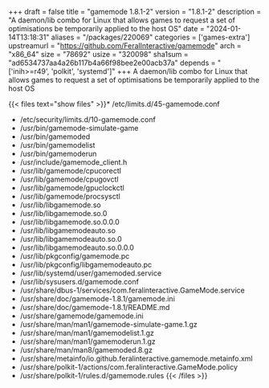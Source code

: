 +++
draft = false
title = "gamemode 1.8.1-2"
version = "1.8.1-2"
description = "A daemon/lib combo for Linux that allows games to request a set of optimisations be temporarily applied to the host OS"
date = "2024-01-14T13:18:31"
aliases = "/packages/220069"
categories = ['games-extra']
upstreamurl = "https://github.com/FeralInteractive/gamemode"
arch = "x86_64"
size = "78692"
usize = "320098"
sha1sum = "ad6534737aa4a26b117b4a66f98bee2e00acb37a"
depends = "['inih>=r49', 'polkit', 'systemd']"
+++
A daemon/lib combo for Linux that allows games to request a set of optimisations be temporarily applied to the host OS

{{< files text="show files" >}}* /etc/limits.d/45-gamemode.conf
* /etc/security/limits.d/10-gamemode.conf
* /usr/bin/gamemode-simulate-game
* /usr/bin/gamemoded
* /usr/bin/gamemodelist
* /usr/bin/gamemoderun
* /usr/include/gamemode_client.h
* /usr/lib/gamemode/cpucorectl
* /usr/lib/gamemode/cpugovctl
* /usr/lib/gamemode/gpuclockctl
* /usr/lib/gamemode/procsysctl
* /usr/lib/libgamemode.so
* /usr/lib/libgamemode.so.0
* /usr/lib/libgamemode.so.0.0.0
* /usr/lib/libgamemodeauto.so
* /usr/lib/libgamemodeauto.so.0
* /usr/lib/libgamemodeauto.so.0.0.0
* /usr/lib/pkgconfig/gamemode.pc
* /usr/lib/pkgconfig/libgamemodeauto.pc
* /usr/lib/systemd/user/gamemoded.service
* /usr/lib/sysusers.d/gamemode.conf
* /usr/share/dbus-1/services/com.feralinteractive.GameMode.service
* /usr/share/doc/gamemode-1.8.1/gamemode.ini
* /usr/share/doc/gamemode-1.8.1/README.md
* /usr/share/gamemode/gamemode.ini
* /usr/share/man/man1/gamemode-simulate-game.1.gz
* /usr/share/man/man1/gamemodelist.1.gz
* /usr/share/man/man1/gamemoderun.1.gz
* /usr/share/man/man8/gamemoded.8.gz
* /usr/share/metainfo/io.github.feralinteractive.gamemode.metainfo.xml
* /usr/share/polkit-1/actions/com.feralinteractive.GameMode.policy
* /usr/share/polkit-1/rules.d/gamemode.rules
{{< /files >}}